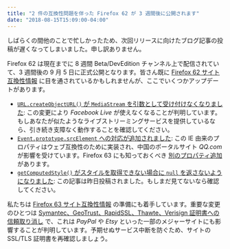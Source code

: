 ```yaml
---
title: "2 件の互換性問題を伴った Firefox 62 が 3 週間後に公開されます"
date: "2018-08-15T15:09:00-04:00"
---
```

しばらくの間他のことで忙しかったため、次回リリースに向けたブログ記事の投稿が遅くなってしまいました。申し訳ありません。

Firefox 62 は現在までに 8 週間 Beta/DevEdition チャンネル上で配信されていて、3 週間後の 9 月 5 日に正式公開となります。皆さん既に [Firefox 62 サイト互換性情報](https://www.fxsitecompat.com/ja/versions/62/) に目を通されているかもしれませんが、ここでいくつかアップデートがあります。

* [`URL.createObjectURL()` が `MediaStream` を引数として受け付けなくなりました](https://www.fxsitecompat.com/ja/docs/2018/url-createobjecturl-no-longer-accepts-mediastream-as-argument/): この変更により *Facebook Live* が使えなくなることが判明しています。もしあなたが似たようなライブストリーミングサービスを提供しているなら、引き続き支障なく動作することを確認してください。
* [`Event.prototype.srcElement` への対応が追加されました](https://www.fxsitecompat.com/ja/docs/2018/support-for-event-prototype-srcelement-has-been-added/): この IE 由来のプロパティはウェブ互換性のために実装され、中国のポータルサイト *QQ.com* が影響を受けています。Firefox 63 にも知っておくべき [別のプロパティ追加](https://www.fxsitecompat.com/ja/docs/2018/window-event-has-been-added-for-compatibility-but-some-browser-detections-are-broken/) があります。
* [`getComputedStyle()` がスタイルを取得できない場合に `null` を返さないようになりました](https://www.fxsitecompat.com/ja/docs/2018/getcomputedstyle-no-longer-returns-null-when-style-can-t-be-retrieved/): この記事は昨日投稿されました。もしまだ見てないなら確認してください。

私たちは [Firefox 63 サイト互換性情報](https://www.fxsitecompat.com/ja/versions/63/) の準備にも着手しています。重要な変更のひとつは [Symantec、GeoTrust、RapidSSL、Thawte、Verisign 証明書への信頼取り消し](https://www.fxsitecompat.com/ja/docs/2018/symantec-geotrust-rapidssl-thawte-verisign-certificates-will-all-be-distrusted-in-october-2018/) で、これは *PayPal* や *Etsy* といった一部のメジャーサイトにも影響することが判明しています。予期せぬサービス中断を防ぐため、サイトの SSL/TLS 証明書を再確認しましょう。
